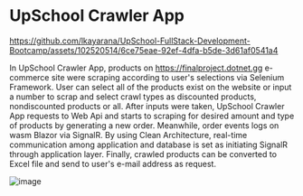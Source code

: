 # UpSchool Crawler App



https://github.com/lkayarana/UpSchool-FullStack-Development-Bootcamp/assets/102520514/6ce75eae-92ef-4dfa-b5de-3d61af0541a4



In UpSchool Crawler App, products on https://finalproject.dotnet.gg e-commerce site were scraping according to user's selections via Selenium Framework. User can select all of the products exist on the website or input a number to scrap and select crawl types as discounted products, nondiscounted products or all. After inputs were taken, UpSchool Crawler App requests to Web Api and starts to scraping for desired amount and type of products by generating a new order. Meanwhile, order events logs on wasm Blazor via SignalR.
By using Clean Architecture, real-time communication among application and database is set as initiating SignalR through application layer. Finally, crawled products can be converted to Excel file and send to user's e-mail address as request.



![image](https://github.com/lkayarana/UpSchool-FullStack-Development-Bootcamp/assets/102520514/f2c37655-5686-462d-8de5-507fc172e61b)
